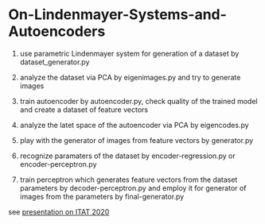 # On-Lindenmayer-Systems-and-Autoencoders

1. use parametric Lindenmayer system for generation of a dataset by dataset_generator.py

2. analyze the dataset via PCA by eigenimages.py and try to generate images

3. train autoencoder by autoencoder.py, check quality of the trained model and create a dataset of feature vectors

4. analyze the latet space of the autoencoder via PCA by eigencodes.py

5. play with the generator of images from feature vectors by generator.py

6. recognize paramaters of the dataset by encoder-regression.py or encoder-perceptron.py

7. train perceptron which generates feature vectors from the dataset parameters by decoder-perceptron.py and employ it for generator of images from the parameters by final-generator.py

see <a href="http://www.agentspace.org/andy/lucny-itat2020-presentation.pdf">presentation on ITAT 2020</a>
